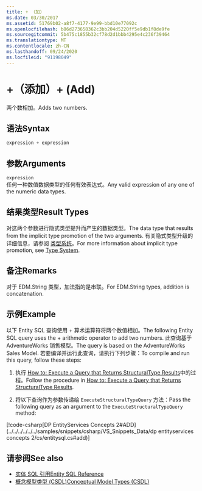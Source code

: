 ```yaml
---
title: + （加）
ms.date: 03/30/2017
ms.assetid: 51769b02-a8f7-4177-9e99-bbd10e77092c
ms.openlocfilehash: b86d273658362c3bb204d5220ff5e9db1f8de9fe
ms.sourcegitcommit: 5b475c1855b32cf78d2d1bbb4295e4c236f39464
ms.translationtype: MT
ms.contentlocale: zh-CN
ms.lasthandoff: 09/24/2020
ms.locfileid: "91198049"
---
```

# <a name="-add"></a><span data-ttu-id="ac3fc-102">+（添加）</span><span class="sxs-lookup"><span data-stu-id="ac3fc-102">+ (Add)</span></span>

<span data-ttu-id="ac3fc-103">两个数相加。</span><span class="sxs-lookup"><span data-stu-id="ac3fc-103">Adds two numbers.</span></span>  
  
## <a name="syntax"></a><span data-ttu-id="ac3fc-104">语法</span><span class="sxs-lookup"><span data-stu-id="ac3fc-104">Syntax</span></span>  
  
```csharp  
expression + expression  
```  
  
## <a name="arguments"></a><span data-ttu-id="ac3fc-105">参数</span><span class="sxs-lookup"><span data-stu-id="ac3fc-105">Arguments</span></span>  

 `expression`  
 <span data-ttu-id="ac3fc-106">任何一种数值数据类型的任何有效表达式。</span><span class="sxs-lookup"><span data-stu-id="ac3fc-106">Any valid expression of any one of the numeric data types.</span></span>  
  
## <a name="result-types"></a><span data-ttu-id="ac3fc-107">结果类型</span><span class="sxs-lookup"><span data-stu-id="ac3fc-107">Result Types</span></span>  

 <span data-ttu-id="ac3fc-108">对这两个参数进行隐式类型提升而产生的数据类型。</span><span class="sxs-lookup"><span data-stu-id="ac3fc-108">The data type that results from the implicit type promotion of the two arguments.</span></span> <span data-ttu-id="ac3fc-109">有关隐式类型升级的详细信息，请参阅 [类型系统](type-system-entity-sql.md)。</span><span class="sxs-lookup"><span data-stu-id="ac3fc-109">For more information about implicit type promotion, see [Type System](type-system-entity-sql.md).</span></span>  
  
## <a name="remarks"></a><span data-ttu-id="ac3fc-110">备注</span><span class="sxs-lookup"><span data-stu-id="ac3fc-110">Remarks</span></span>  

 <span data-ttu-id="ac3fc-111">对于 EDM.String 类型，加法指的是串联。</span><span class="sxs-lookup"><span data-stu-id="ac3fc-111">For EDM.String types, addition is concatenation.</span></span>  
  
## <a name="example"></a><span data-ttu-id="ac3fc-112">示例</span><span class="sxs-lookup"><span data-stu-id="ac3fc-112">Example</span></span>  

 <span data-ttu-id="ac3fc-113">以下 Entity SQL 查询使用 + 算术运算符将两个数值相加。</span><span class="sxs-lookup"><span data-stu-id="ac3fc-113">The following Entity SQL query uses the + arithmetic operator to add two numbers.</span></span> <span data-ttu-id="ac3fc-114">此查询基于 AdventureWorks 销售模型。</span><span class="sxs-lookup"><span data-stu-id="ac3fc-114">The query is based on the AdventureWorks Sales Model.</span></span> <span data-ttu-id="ac3fc-115">若要编译并运行此查询，请执行下列步骤：</span><span class="sxs-lookup"><span data-stu-id="ac3fc-115">To compile and run this query, follow these steps:</span></span>  
  
1. <span data-ttu-id="ac3fc-116">执行 [How to: Execute a Query that Returns StructuralType Results](../how-to-execute-a-query-that-returns-structuraltype-results.md)中的过程。</span><span class="sxs-lookup"><span data-stu-id="ac3fc-116">Follow the procedure in [How to: Execute a Query that Returns StructuralType Results](../how-to-execute-a-query-that-returns-structuraltype-results.md).</span></span>  
  
2. <span data-ttu-id="ac3fc-117">将以下查询作为参数传递给 `ExecuteStructuralTypeQuery` 方法：</span><span class="sxs-lookup"><span data-stu-id="ac3fc-117">Pass the following query as an argument to the `ExecuteStructuralTypeQuery` method:</span></span>  
  
 [!code-csharp[DP EntityServices Concepts 2#ADD](../../../../../../samples/snippets/csharp/VS_Snippets_Data/dp entityservices concepts 2/cs/entitysql.cs#add)]  
  
## <a name="see-also"></a><span data-ttu-id="ac3fc-118">请参阅</span><span class="sxs-lookup"><span data-stu-id="ac3fc-118">See also</span></span>

- [<span data-ttu-id="ac3fc-119">实体 SQL 引用</span><span class="sxs-lookup"><span data-stu-id="ac3fc-119">Entity SQL Reference</span></span>](entity-sql-reference.md)
- [<span data-ttu-id="ac3fc-120">概念模型类型 (CSDL)</span><span class="sxs-lookup"><span data-stu-id="ac3fc-120">Conceptual Model Types (CSDL)</span></span>](/ef/ef6/modeling/designer/advanced/edmx/csdl-spec#conceptual-model-types-csdl)
